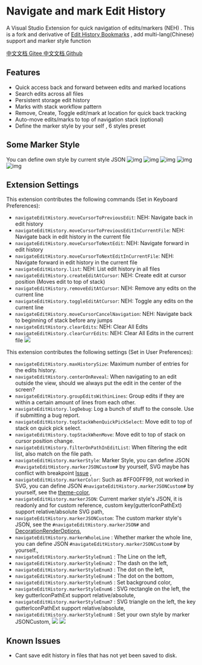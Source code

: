 # Navigate and mark Edit History

A Visual Studio Extension for quick navigation of edits/markers (NEH) . This is a fork and derivative of [Edit History Bookmarks](https://github.com/pgsandstrom/vscode-navigate-edit-history) , add multi-lang(Chinese) support and marker style function

[中文文档 Gitee ](https://gitee.com/pattazl/navigate-mark-edit-history) [中文文档 Github](https://github.com/pattazl/navigate-mark-edit-history/blob/main/README_ZH.md)

## Features

- Quick access back and forward between edits and marked locations
- Search edits across all files
- Persistent storage edit history
- Marks with stack workflow pattern
- Remove, Create, Toggle edit/mark at location for quick back tracking
- Auto-move edits/marks to top of navigation stack (optional)
- Define the marker style by your self , 6 styles preset

## Some Marker Style

You can define own style by current style JSON
![img](img%5C4.png) ![img](img%5C5.png) ![img](img%5C1.png) ![img](img%5C2.png) ![img](img%5C3.png)

## Extension Settings

This extension contributes the following commands (Set in Keyboard Preferences):

- `navigateEditHistory.moveCursorToPreviousEdit`: NEH: Navigate back in edit history
- `navigateEditHistory.moveCursorToPreviousEditInCurrentFile`: NEH: Navigate back in edit history in the current file
- `navigateEditHistory.moveCursorToNextEdit`: NEH: Navigate forward in edit history
- `navigateEditHistory.moveCursorToNextEditInCurrentFile`: NEH: Navigate forward in edit history in the current file
- `navigateEditHistory.list`: NEH: List edit history in all files
- `navigateEditHistory.createEditAtCursor`: NEH: Create edit at cursor position (Moves edit to top of stack)
- `navigateEditHistory.removeEditAtCursor`: NEH: Remove any edits on the current line
- `navigateEditHistory.toggleEditAtCursor`: NEH: Toggle any edits on the current line
- `navigateEditHistory.moveCursorCancelNavigation`: NEH: Navigate back to beginning of stack before any jumps
- `navigateEditHistory.clearEdits`: NEH: Clear All Edits
- `navigateEditHistory.clearCurrEdits`: NEH: Clear All Edits in the current file
  ![](img%5Ccommand.png)

This extension contributes the following settings (Set in User Preferences):

- `navigateEditHistory.maxHistorySize`: Maximum number of entries for the edits history.
- `navigateEditHistory.centerOnReveal`: When navigating to an edit outside the view, should we always put the edit in the center of the screen?
- `navigateEditHistory.groupEditsWithinLines`: Group edits if they are within a certain amount of lines from each other.
- `navigateEditHistory.logDebug`: Log a bunch of stuff to the console. Use if submitting a bug report.
- `navigateEditHistory.topStackWhenQuickPickSelect`: Move edit to top of stack on quick pick select.
- `navigateEditHistory.topStackWhenMove`: Move edit to top of stack on cursor position change.
- `navigateEditHistory.filterOnPathInEditList`: When filtering the edit list, also match on the file path.
- `navigateEditHistory.markerStyle`: Marker Style, you can define JSON `#navigateEditHistory.markerJSONCustom#` by yourself, SVG maybe has conflict with breakpoint [Issue](https://github.com/Microsoft/vscode/issues/5923) ,
- `navigateEditHistory.markerColor`: Such as #FF00FF99, not worked in SVG, you can define JSON `#navigateEditHistory.markerJSONCustom#` by yourself, see the [theme-color](https://code.visualstudio.com/api/references/theme-color),
- `navigateEditHistory.markerJSON`: Current marker style's JSON, it is readonly and for custom reference, custom key(gutterIconPathExt) support relative/absolute SVG path,
- `navigateEditHistory.markerJSONCustom`: The custom marker style's JSON, see the `#navigateEditHistory.markerJSON#` and [DecorationRenderOptions](https://code.visualstudio.com/api/references/vscode-api#DecorationRenderOptions),
- `navigateEditHistory.markerWholeLine` : Whether marker the whole line, you can define JSON `#navigateEditHistory.markerJSONCustom#` by yourself.,
- `navigateEditHistory.markerStyleEnum1` : The Line on the left,
- `navigateEditHistory.markerStyleEnum2` : The dash on the left,
- `navigateEditHistory.markerStyleEnum3` : The dot on the left,
- `navigateEditHistory.markerStyleEnum4` : The dot on the bottom,
- `navigateEditHistory.markerStyleEnum5` : Set background color,
- `navigateEditHistory.markerStyleEnum6` : SVG rectangle on the left, the key gutterIconPathExt support relative/absolute,
- `navigateEditHistory.markerStyleEnum7` : SVG triangle on the left, the key gutterIconPathExt support relative/absolute,
- `navigateEditHistory.markerStyleEnum8` : Set your own style by marker JSONCustom,
  ![](img%5Cconfig2.png)
  ![](img%5Cconfig.png)

## Known Issues

- Cant save edit history in files that has not yet been saved to disk.
